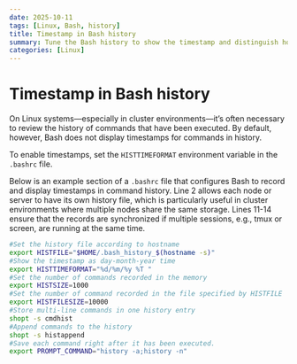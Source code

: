 ```yaml
---
date: 2025-10-11
tags: [Linux, Bash, history]
title: Timestamp in Bash history
summary: Tune the Bash history to show the timestamp and distinguish host
categories: [Linux]
---
```


# Timestamp in Bash history

On Linux systems—especially in cluster environments—it’s often necessary to review the history of commands that have been executed. By default, however, Bash does not display timestamps for commands in history.

To enable timestamps, set the `HISTTIMEFORMAT` environment variable in the `.bashrc` file.

<!-- more -->

Below is an example section of a `.bashrc` file that configures Bash to record and display timestamps in command history. Line 2 allows each node or server to have its own history file, which is particularly useful in cluster environments where multiple nodes share the same storage. Lines 11-14 ensure that the records are synchronized if multiple sessions, e.g., tmux or screen, are running at the same time.

```bash  linenums="1"
#Set the history file according to hostname
export HISTFILE="$HOME/.bash_history_$(hostname -s)"
#Show the timestamp as day-month-year time
export HISTTIMEFORMAT="%d/%m/%y %T "
#Set the number of commands recorded in the memory
export HISTSIZE=1000
#Set the number of command recorded in the file specified by HISTFILE
export HISTFILESIZE=10000
#Store multi-line commands in one history entry
shopt -s cmdhist
#Append commands to the history
shopt -s histappend
#Save each command right after it has been executed.
export PROMPT_COMMAND="history -a;history -n"
```
